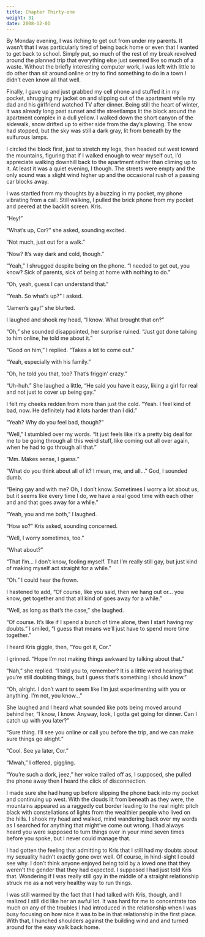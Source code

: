 ```yaml
---
title: Chapter Thirty-one
weight: 31
date: 2008-12-01
---
```


By Monday evening, I was itching to get out from under my parents. It
wasn’t that I was particularly tired of being back home or even that I
wanted to get back to school. Simply put, so much of the rest of my
break revolved around the planned trip that everything else just seemed
like so much of a waste. Without the briefly interesting computer work,
I was left with little to do other than sit around online or try to find
something to do in a town I didn’t even know all that well.

Finally, I gave up and just grabbed my cell phone and stuffed it in my
pocket, shrugging my jacket on and slipping out of the apartment while
my dad and his girlfriend watched TV after dinner. Being still the heart
of winter, it was already long past sunset and the streetlamps lit the
block around the apartment complex in a dull yellow. I walked down the
short canyon of the sidewalk, snow drifted up to either side from the
day’s plowing. The snow had stopped, but the sky was still a dark gray,
lit from beneath by the sulfurous lamps.

I circled the block first, just to stretch my legs, then headed out west
toward the mountains, figuring that if I walked enough to wear myself
out, I’d appreciate walking downhill back to the apartment rather than
climing up to it. At least it was a quiet evening, I though. The streets
were empty and the only sound was a slight wind higher up and the
occasional rush of a passing car blocks away.

I was startled from my thoughts by a buzzing in my pocket, my phone
vibrating from a call. Still walking, I pulled the brick phone from my
pocket and peered at the backlit screen. Kris.

“Hey!”

“What’s up, Cor?” she asked, sounding excited.

“Not much, just out for a walk.”

“Now? It’s way dark and cold, though.”

“Yeah,” I shrugged despite being on the phone. “I needed to get out, you
know? Sick of parents, sick of being at home with nothing to do.”

“Oh, yeah, guess I can understand that.”

“Yeah. So what’s up?” I asked.

“Jamen’s gay!” she blurted.

I laughed and shook my head, “I know. What brought that on?”

“Oh,” she sounded disappointed, her surprise ruined. “Just got done
talking to him online, he told me about it.”

“Good on him,” I replied. “Takes a lot to come out.”

“Yeah, especially with his family.”

“Oh, he told you that, too? That’s friggin’ crazy.”

“Uh-huh.” She laughed a little, “He said you have it easy, liking a girl
for real and not just to cover up being gay.”

I felt my cheeks redden from more than just the cold. “Yeah. I feel kind
of bad, now. He definitely had it lots harder than I did.”

“Yeah? Why do you feel bad, though?”

“Well,” I stumbled over my words. “It just feels like it’s a pretty big
deal for me to be going through all this weird stuff, like coming out
all over again, when he had to go through all that.”

“Mm. Makes sense, I guess.”

“What do you think about all of it? I mean, me, and all...” God, I
sounded dumb.

“Being gay and with me? Oh, I don’t know. Sometimes I worry a lot about
us, but it seems like every time I do, we have a real good time with
each other and and that goes away for a while.”

“Yeah, you and me both,” I laughed.

“How so?” Kris asked, sounding concerned.

“Well, I worry sometimes, too.”

“What about?”

“That I’m... I don’t know, fooling myself. That I’m really still gay,
but just kind of making myself act straight for a while.”

“Oh.” I could hear the frown.

I hastened to add, “Of course, like you said, then we hang out or... you
know, get together and that all kind of goes away for a while.”

“Well, as long as that’s the case,” she laughed.

“Of course. It’s like if I spend a bunch of time alone, then I start
having my doubts.” I smiled, “I guess that means we’ll just have to
spend more time together.”

I heard Kris giggle, then, “You got it, Cor.”

I grinned. “Hope I’m not making things awkward by talking about that.”

“Nah,” she replied. “I told you to, remember? It is a little weird
hearing that you’re still doubting things, but I guess that’s something
I should know.”

“Oh, alright. I don’t want to seem like I’m just experimenting with you
or anything. I’m not, you know...”

She laughed and I heard what sounded like pots being moved around behind
her, “I know, I know. Anyway, look, I gotta get going for dinner. Can I
catch up with you later?”

“Sure thing. I’ll see you online or call you before the trip, and we can
make sure things go alright.”

“Cool. See ya later, Cor.”

“Mwah,” I offered, giggling.

“You’re such a dork, jeez,” her voice trailed off as, I supposed, she
pulled the phone away then I heard the click of disconnection.

I made sure she had hung up before slipping the phone back into my
pocket and continuing up west. With the clouds lit from beneath as they
were, the mountains appeared as a raggedly cut border leading to the
real night: pitch black with constellations of lights from the wealthier
people who lived on the hills. I shook my head and walked, mind
wandering back over my words as I searched for anything that might’ve
come out wrong. I had always heard you were supposed to turn things over
in your mind seven times before you spoke, but I never could manage
that.

I had gotten the feeling that admitting to Kris that I still had my
doubts about my sexuality hadn’t exactly gone over well. Of course, in
hind-sight I could see why. I don’t think anyone enjoyed being told by a
loved one that they weren’t the gender that they had expected. I
supposed I had just told Kris that. Wondering if I was really still gay
in the middle of a straight relationship struck me as a not very healthy
way to run things.

I was still warmed by the fact that I had talked with Kris, though, and
I realized I still did like her an awful lot. It was hard for me to
concentrate too much on any of the troubles I had introduced in the
relationship when I was busy focusing on how nice it was to be in that
relationship in the first place. With that, I hunched shoulders against
the building wind and and turned around for the easy walk back home.
